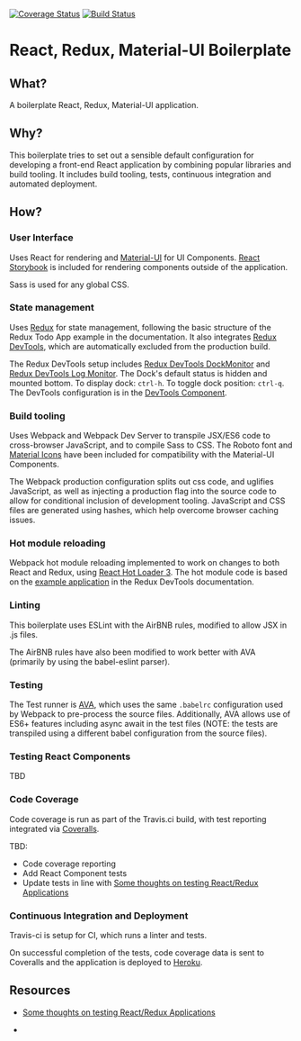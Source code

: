 [![Coverage Status](https://coveralls.io/repos/github/matthewglover/react-redux-material-ui/badge.svg)](https://coveralls.io/github/matthewglover/react-redux-material-ui) [![Build Status](https://travis-ci.org/matthewglover/react-redux-material-ui.svg?branch=master)](https://travis-ci.org/matthewglover/react-redux-material-ui)

# React, Redux, Material-UI Boilerplate

## What?

A boilerplate React, Redux, Material-UI application.

## Why?

This boilerplate tries to set out a sensible default configuration for developing a front-end React application by combining popular libraries and build tooling. It includes build tooling, tests, continuous integration and automated deployment.

## How?

### User Interface

Uses React for rendering and [Material-UI](http://www.material-ui.com) for UI Components. [React Storybook](https://getstorybook.io/) is included for rendering components outside of the application.

Sass is used for any global CSS.

### State management

Uses [Redux](http://redux.js.org/) for state management, following the basic structure of the Redux Todo App example in the documentation. It also integrates [Redux DevTools](https://github.com/gaearon/redux-devtools), which are automatically excluded from the production build.

The Redux DevTools setup includes [Redux DevTools DockMonitor](https://github.com/gaearon/redux-devtools-dock-monitor) and [Redux DevTools Log Monitor](https://github.com/gaearon/redux-devtools-log-monitor). The Dock's default status is hidden and mounted bottom. To display dock: `ctrl-h`. To toggle dock position: `ctrl-q`. The DevTools configuration is in the [DevTools Component](app/containers/dev_tools.js).

### Build tooling

Uses Webpack and Webpack Dev Server to transpile JSX/ES6 code to cross-browser JavaScript, and to compile Sass to CSS. The Roboto font and [Material Icons](https://design.google.com/icons/) have been included for compatibility with the Material-UI Components.

The Webpack production configuration splits out css code, and uglifies JavaScript, as well as injecting a production flag into the source code to allow for conditional inclusion of development tooling. JavaScript and CSS files are generated using hashes, which help overcome browser caching issues.

### Hot module reloading

Webpack hot module reloading implemented to work on changes to both React and Redux, using [React Hot Loader 3](https://github.com/gaearon/react-hot-loader). The hot module code is based on the [example application](https://github.com/gaearon/redux-devtools/tree/master/examples/todomvc) in the Redux DevTools documentation.

### Linting

This boilerplate uses ESLint with the AirBNB rules, modified to allow JSX in .js files.

The AirBNB rules have also been modified to work better with AVA (primarily by using the babel-eslint parser).

### Testing

The Test runner is [AVA](https://github.com/avajs/ava), which uses the same `.babelrc` configuration used by Webpack to pre-process the source files. Additionally, AVA allows use of ES6+ features including async await in the test files (NOTE: the tests are transpiled using a different babel configuration from the source files).

### Testing React Components
TBD

### Code Coverage

Code coverage is run as part of the Travis.ci build, with test reporting integrated via [Coveralls](https://coveralls.io/).

TBD:

- Code coverage reporting
- Add React Component tests
- Update tests in line with [Some thoughts on testing React/Redux Applications](https://medium.com/javascript-inside/some-thoughts-on-testing-react-redux-applications-8571fbc1b78f#.3r96ole61)

### Continuous Integration and Deployment

Travis-ci is setup for CI, which runs a linter and tests.

On successful completion of the tests, code coverage data is sent to Coveralls and the application is deployed to [Heroku](https://react-redux-material-ui.herokuapp.com).


## Resources

- [Some thoughts on testing React/Redux Applications](https://medium.com/javascript-inside/some-thoughts-on-testing-react-redux-applications-8571fbc1b78f#.3r96ole61)

-

